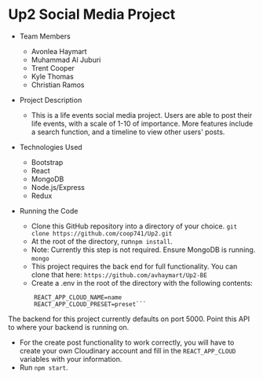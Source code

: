 # Up2 Social Media Project

* Team Members
   * Avonlea Haymart
   * Muhammad Al Juburi
   * Trent Cooper
   * Kyle Thomas
   * Christian Ramos

* Project Description
   * This is a life events social media project. Users are able to post their life events, with a scale of 1-10 of importance. More features include a search function, and a timeline to view other users' posts.
* Technologies Used
  * Bootstrap
  * React
  * MongoDB
  * Node.js/Express
  * Redux
* Running the Code
  * Clone this GitHub repository into a directory of your choice.
  ```git clone https://github.com/coop741/Up2.git```
  * At the root of the directory, run```npm install```.
  * Note: Currently this step is not required. Ensure MongoDB is running. ```mongo```
  * This project requires the back end for full functionality. You can clone that here: ```https://github.com/avhaymart/Up2-BE```
  * Create a .env in the root of the directory with the following contents:
  ``` REACT_APP_API="http://localhost:5000"
      REACT_APP_CLOUD_NAME=name
      REACT_APP_CLOUD_PRESET=preset```
The backend for this project currently defaults on port 5000. Point this API to where your backend is running on.
  * For the create post functionality to work correctly, you will have to create your own Cloudinary account and fill in the ```REACT_APP_CLOUD``` variables with your information.
  * Run ```npm start```.
